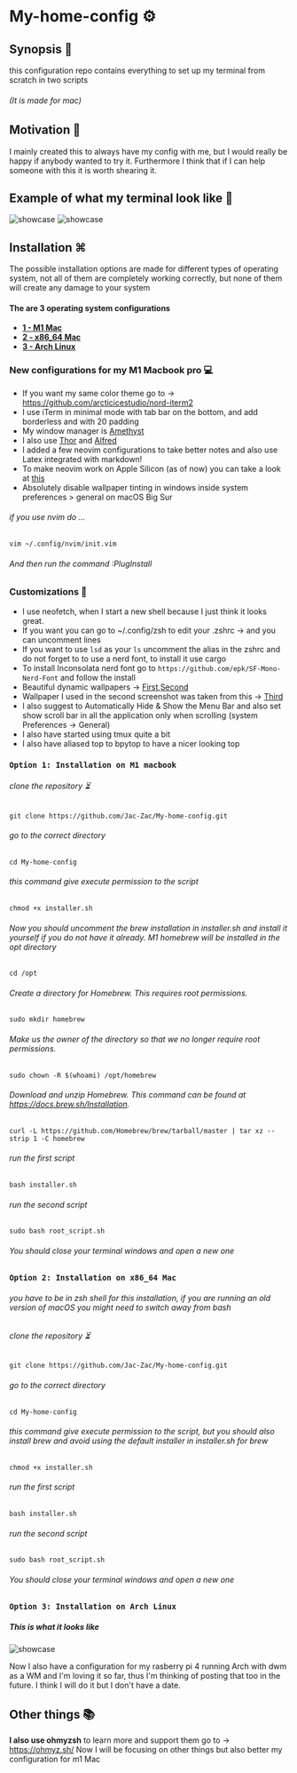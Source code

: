 # My-home-config ⚙️

## Synopsis 📄
this configuration repo contains everything to set up my terminal from scratch in two scripts
###### (It is made for mac)

## Motivation 💭
I mainly created this to always have my config with me, but I would really be happy if anybody wanted to try it. Furthermore I think that if I can help someone with this it is worth shearing it. 

## Example of what my terminal look like 🌇

![showcase](https://github.com/Jac-Zac/My-home-config/blob/master/first_desktop.jpg)
![showcase](https://github.com/Jac-Zac/My-home-config/blob/master/second_desktop.jpg)

## Installation ⌘

The possible installation options are made for different types of operating system, not all of them are completely working correctly, but none of them will create any damage to your system
#### The are 3 operating system configurations

* [**1 - M1 Mac**](#option-1-Installation-on-M1-macbook)
* [**2 - x86_64 Mac**](#option-2-Installation-on-x86_64-Mac)
* [**3 - Arch Linux**](#option-3-Installation-on-Arch-Linux)

### New configurations for my M1 Macbook pro 💻 

- If you want my same color theme go to -> https://github.com/arcticicestudio/nord-iterm2 
- I use iTerm in minimal mode with tab bar on the bottom, and add borderless and with 20 padding
- My window manager is [Amethyst](https://github.com/ianyh/Amethyst)
- I also use [Thor](https://apps.apple.com/us/app/thor/id1120999687?mt=12) and [Alfred](https://www.alfredapp.com)
- I added a few neovim configurations to take better notes and also use Latex integrated with markdown! 
- To make neovim work on Apple Silicon (as of now) you can take a look at [this](https://github.com/neovim/neovim/pull/12624)
- Absolutely disable wallpaper tinting in windows inside system preferences > general on macOS Big Sur 

###### if you use nvim do ... 
```
vim ~/.config/nvim/init.vim
```
###### And then run the command :PlugInstall

### Customizations 🔧

- I use neofetch, when I start a new shell because I just think it looks great. 
- If you want you can go to ~/.config/zsh to edit your .zshrc -> and you can uncomment lines 
- If you want to use ```lsd``` as your ```ls``` uncomment the alias in the zshrc and do not forget to to use a nerd font, to install it use cargo
- To install Inconsolata nerd font go to ```https://github.com/epk/SF-Mono-Nerd-Font``` and follow the install
- Beautiful dynamic wallpapers -> [First](https://dynamicwallpaper.club/wallpaper/6df38eo4nym),[Second](https://dynamicwallpaper.club/wallpaper/jculsb683ok)
- Wallpaper I used in the second screenshot was taken from this -> [Third](https://www.reddit.com/r/unixporn/comments/i901nk/bspwm_life_in_the_forest/)
- I also suggest to Automatically Hide & Show the Menu Bar and also set show scroll bar in all the application only when scrolling (system Preferences -> General)
- I also have started using tmux quite a bit
- I also have aliased top to bpytop to have a nicer looking top

### `Option 1: Installation on M1 macbook`

###### clone the repository ⏳ 
```
git clone https://github.com/Jac-Zac/My-home-config.git
```
###### go to the correct directory
```
cd My-home-config
```
###### this command give execute permission to the script
```
chmod +x installer.sh 
```

###### Now you should uncomment the brew installation in installer.sh and install it yourself if you do not have it already. M1 homebrew will be installed in the opt directory 
```
cd /opt
```
######  Create a directory for Homebrew. This requires root permissions.
```
sudo mkdir homebrew
```
######  Make us the owner of the directory so that we no longer require root permissions.
```
sudo chown -R $(whoami) /opt/homebrew
```
######  Download and unzip Homebrew. This command can be found at https://docs.brew.sh/Installation.
```
curl -L https://github.com/Homebrew/brew/tarball/master | tar xz --strip 1 -C homebrew
```
###### run the first script
```
bash installer.sh 
```
###### run the second script
```
sudo bash root_script.sh
```

###### You should close your terminal windows and open a new one


### `Option 2: Installation on x86_64 Mac`

###### you have to be in zsh shell for this installation, if you are running an old version of macOS you might need to switch away from bash

###### clone the repository ⏳ 
```
git clone https://github.com/Jac-Zac/My-home-config.git
```
###### go to the correct directory
```
cd My-home-config
```
###### this command give execute permission to the script, but you should also install brew and avoid using the default installer in installer.sh for brew 
```
chmod +x installer.sh 
```
###### run the first script
```
bash installer.sh 
```
###### run the second script
```
sudo bash root_script.sh
```

###### You should close your terminal windows and open a new one

### `Option 3: Installation on Arch Linux`

##### This is what it looks like 

![showcase](https://github.com/Jac-Zac/My-home-config/blob/master/Arch_rice.jpg)

Now I also have a configuration for my rasberry pi 4 running Arch with dwm as a WM and I'm loving it so far, thus I'm thinking of posting that too in the future.
I think I will do it but I don't have a date.

## Other things 📚

**I also use ohmyzsh** to learn more and support them go to -> https://ohmyz.sh/
Now I will be focusing on other things but also better my configuration for m1 Mac



